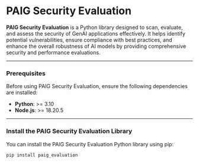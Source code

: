# PAIG Security Evaluation

**PAIG Security Evaluation** is a Python library designed to scan, evaluate, and assess the security of GenAI applications effectively. It helps identify potential vulnerabilities, ensure compliance with best practices, and enhance the overall robustness of AI models by providing comprehensive security and performance evaluations.

---

### Prerequisites

Before using PAIG Security Evaluation, ensure the following dependencies are installed:

- **Python**: >= 3.10
- **Node.js**: >= 18.20.5

---

### Install the PAIG Security Evaluation Library

You can install the PAIG Security Evaluation Python library using pip:  
```bash
pip install paig_evaluation
```